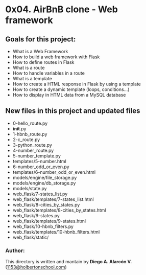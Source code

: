 # 0x04. AirBnB clone - Web framework

## Goals for this project:

- What is a Web Framework
- How to build a web framework with Flask
- How to define routes in Flask
- What is a route
- How to handle variables in a route
- What is a template
- How to create a HTML response in Flask by using a template
- How to create a dynamic template (loops, conditions…)
- How to display in HTML data from a MySQL database

## New files in this project and updated files

- 0-hello_route.py
- __init__.py
- 1-hbnb_route.py
- 2-c_route.py
- 3-python_route.py
- 4-number_route.py
- 5-number_template.py
- templates/5-number.html
- 6-number_odd_or_even.py
- templates/6-number_odd_or_even.html
- models/engine/file_storage.py
- models/engine/db_storage.py
- models/state.py
- web_flask/7-states_list.py
- web_flask/templates/7-states_list.html
- web_flask/8-cities_by_states.py
- web_flask/templates/8-cities_by_states.html
- web_flask/9-states.py
- web_flask/templates/9-states.html
- web_flask/10-hbnb_filters.py
- web_flask/templates/10-hbnb_filters.html
- web_flask/static/

### Author:

This directory is written and mantain by **Diego A. Alarcón V.** (1153@holbertonschool.com)
